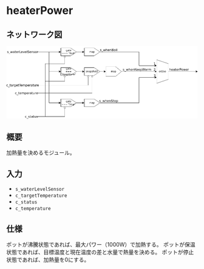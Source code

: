 # heaterPower

## ネットワーク図

![heaterPower.png](../images/heaterPower.png)

## 概要

加熱量を決めるモジュール。

## 入力

- `s_waterLevelSensor`
- `c_targetTemperature`
- `c_status`
- `c_temperature`

## 仕様

ポットが沸騰状態であれば、最大パワー（1000W）で加熱する。
ポットが保温状態であれば、目標温度と現在温度の差と水量で熱量を決める。
ポットが停止状態であれば、加熱量を0にする。
